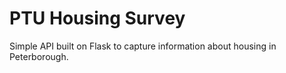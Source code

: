 # PTU Housing Survey

Simple API built on Flask to capture information about housing in Peterborough.